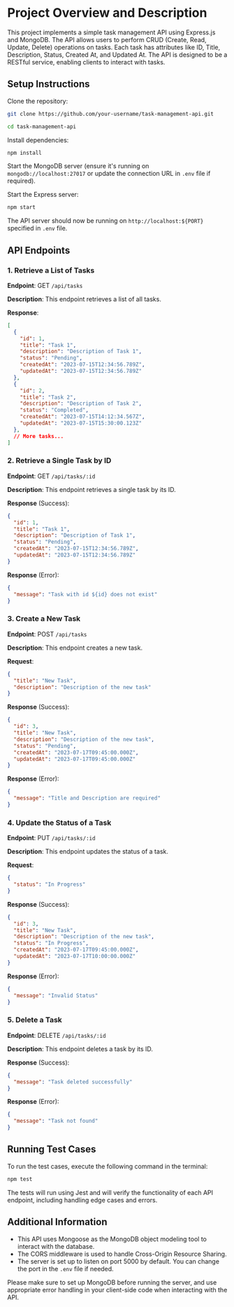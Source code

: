 # Project Overview and Description

This project implements a simple task management API using Express.js and MongoDB. The API allows users to perform CRUD (Create, Read, Update, Delete) operations on tasks. Each task has attributes like ID, Title, Description, Status, Created At, and Updated At. The API is designed to be a RESTful service, enabling clients to interact with tasks.

## Setup Instructions

Clone the repository:

```bash
git clone https://github.com/your-username/task-management-api.git

cd task-management-api
```

Install dependencies:

```bash
npm install
```

Start the MongoDB server (ensure it's running on `mongodb://localhost:27017` or update the connection URL in `.env` file if required).

Start the Express server:

```bash
npm start
```

The API server should now be running on `http://localhost:${PORT}` specified in `.env` file.

## API Endpoints

### 1. Retrieve a List of Tasks

**Endpoint**: GET `/api/tasks`

**Description**: This endpoint retrieves a list of all tasks.

**Response**:

```json
[
  {
    "id": 1,
    "title": "Task 1",
    "description": "Description of Task 1",
    "status": "Pending",
    "createdAt": "2023-07-15T12:34:56.789Z",
    "updatedAt": "2023-07-15T12:34:56.789Z"
  },
  {
    "id": 2,
    "title": "Task 2",
    "description": "Description of Task 2",
    "status": "Completed",
    "createdAt": "2023-07-15T14:12:34.567Z",
    "updatedAt": "2023-07-15T15:30:00.123Z"
  },
  // More tasks...
]
```

### 2. Retrieve a Single Task by ID

**Endpoint**: GET `/api/tasks/:id`

**Description**: This endpoint retrieves a single task by its ID.

**Response** (Success):

```json
{
  "id": 1,
  "title": "Task 1",
  "description": "Description of Task 1",
  "status": "Pending",
  "createdAt": "2023-07-15T12:34:56.789Z",
  "updatedAt": "2023-07-15T12:34:56.789Z"
}
```

**Response** (Error):

```json
{
  "message": "Task with id ${id} does not exist"
}
```

### 3. Create a New Task

**Endpoint**: POST `/api/tasks`

**Description**: This endpoint creates a new task.

**Request**:

```json
{
  "title": "New Task",
  "description": "Description of the new task"
}
```

**Response** (Success):

```json
{
  "id": 3,
  "title": "New Task",
  "description": "Description of the new task",
  "status": "Pending",
  "createdAt": "2023-07-17T09:45:00.000Z",
  "updatedAt": "2023-07-17T09:45:00.000Z"
}
```

**Response** (Error):

```json
{
  "message": "Title and Description are required"
}
```

### 4. Update the Status of a Task

**Endpoint**: PUT `/api/tasks/:id`

**Description**: This endpoint updates the status of a task.

**Request**:

```json
{
  "status": "In Progress"
}
```

**Response** (Success):

```json
{
  "id": 3,
  "title": "New Task",
  "description": "Description of the new task",
  "status": "In Progress",
  "createdAt": "2023-07-17T09:45:00.000Z",
  "updatedAt": "2023-07-17T10:00:00.000Z"
}
```

**Response** (Error):

```json
{
  "message": "Invalid Status"
}
```

### 5. Delete a Task

**Endpoint**: DELETE `/api/tasks/:id`

**Description**: This endpoint deletes a task by its ID.

**Response** (Success):

```json
{
  "message": "Task deleted successfully"
}
```

**Response** (Error):

```json
{
  "message": "Task not found"
}
```

## Running Test Cases

To run the test cases, execute the following command in the terminal:

```bash
npm test
```

The tests will run using Jest and will verify the functionality of each API endpoint, including handling edge cases and errors.

## Additional Information

- This API uses Mongoose as the MongoDB object modeling tool to interact with the database.
- The CORS middleware is used to handle Cross-Origin Resource Sharing.
- The server is set up to listen on port 5000 by default. You can change the port in the `.env` file if needed.

Please make sure to set up MongoDB before running the server, and use appropriate error handling in your client-side code when interacting with the API.

